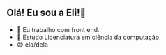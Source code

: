 ## Olá! Eu sou a Eli!👋

- 🔭 Eu trabalho com front end.
- 🌱 Estudo Licenciatura em ciência da computação
- 😄 ela/dela
